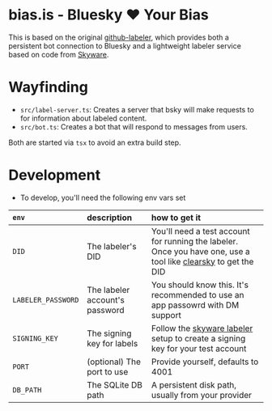 # bias.is - Bluesky ❤️ Your Bias

This is based on the original [github-labeler](https://github.com/hipstersmoothie/github-labeler-bot), which provides both a persistent bot connection to Bluesky and a lightweight labeler service based on code from [Skyware](https://github.com/skyware-js/labeler).

# Wayfinding

- `src/label-server.ts`: Creates a server that bsky will make requests to for information about labeled content.
- `src/bot.ts`: Creates a bot that will respond to messages from users.

Both are started via `tsx` to avoid an extra build step.

# Development

- To develop, you'll need the following env vars set

| `env`              | description                    | how to get it                                                                                                                                         |
| :----------------- | :----------------------------- | :---------------------------------------------------------------------------------------------------------------------------------------------------- |
| `DID`              | The labeler's DID              | You'll need a test account for running the labeler. Once you have one, use a tool like [clearsky](https://clearsky.app) to get the DID                |
| `LABELER_PASSWORD` | The labeler account's password | You should know this. It's recommended to use an app passowrd with DM support                                                                         |
| `SIGNING_KEY`      | The signing key for labels     | Follow the [skyware labeler](https://skyware.js.org/guides/labeler/introduction/getting-started/) setup to create a signing key for your test account |
| `PORT`             | (optional) The port to use     | Provide yourself, defaults to 4001                                                                                                                    |
| `DB_PATH`          | The SQLite DB path             | A persistent disk path, usually from your provider                                                                                                    |
